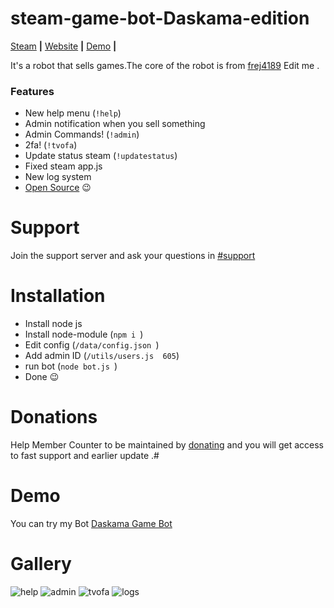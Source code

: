 # steam-game-bot-Daskama-edition
[Steam](https://steamcommunity.com/id/19992110) **|** [Website](https://www.hulibrci.wtf/) **|** [Demo](https://steamcommunity.com/id/gamesbots/) **|**

It's a robot that sells games.The core of the robot is from  [frej4189](https://github.com/frej4189/steam-games-bot) Edit me . 

### Features

- New help menu  (`!help`)
- Admin notification when you sell something 
- Admin Commands! (`!admin`)
- 2fa! (`!tvofa`)
- Update status steam  (`!updatestatus`)
- Fixed steam app.js 
- New log system 
- [Open Source](https://github.com/hulibrci/steam-game-bot-Daskama-edition) 😉

# Support

Join the support server and ask your questions in [#support](https://discord.gg/rdbtBft) 

# Installation
- Install node js
- Install node-module (`npm i `)
- Edit config (`/data/config.json `)
- Add admin ID (`/utils/users.js  605`)
- run bot (`node bot.js `)
- Done 😉

# Donations

Help Member Counter to be maintained by [donating](https://www.paypal.com/paypalme/Hulibrci) and you will get access to fast support and earlier update .# 

# Demo

You can try my Bot [Daskama Game Bot ](https://steamcommunity.com/id/gamesbots/)


# Gallery

![help](https://i.imgur.com/PqANCv6.png)
![admin](https://i.imgur.com/66XX9IB.png)
![tvofa](https://i.imgur.com/AYjBURp.png)
![logs](https://i.imgur.com/Xe0iYRR.png)
